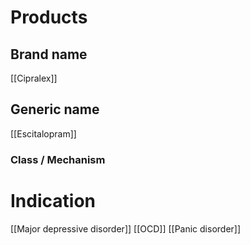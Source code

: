 # Products

## Brand name
[[Cipralex]]

## Generic name
[[Escitalopram]]

### Class / Mechanism


# Indication
[[Major depressive disorder]]
[[OCD]]
[[Panic disorder]]